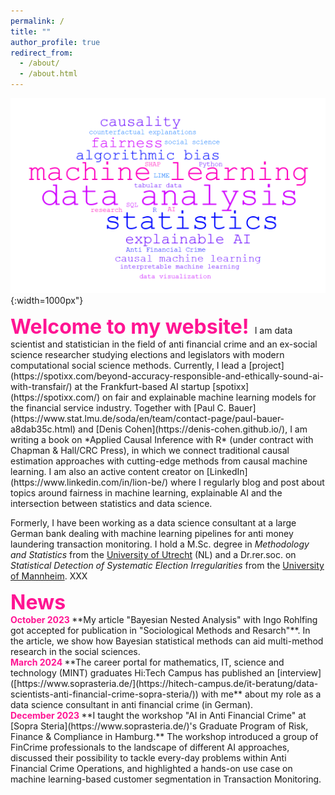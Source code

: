 ```yaml
---
permalink: /
title: ""
author_profile: true
redirect_from: 
  - /about/
  - /about.html
---
```

![wordcloud](/images/wordcloud.png){:width=1000px"}

<font size="6">  
<font color="DeepPink">
<strong>Welcome to my website!</strong>
</font>
</font>
I am data scientist and statistician in the field of anti financial crime and an ex-social science researcher studying elections and legislators with modern computational social science methods. Currently, I lead a [project](https://spotixx.com/beyond-accuracy-responsible-and-ethically-sound-ai-with-transfair/) at the Frankfurt-based AI startup [spotixx](https://spotixx.com/) on fair and explainable machine learning models for the financial service industry. Together with [Paul C. Bauer](https://www.stat.lmu.de/soda/en/team/contact-page/paul-bauer-a8dab35c.html) and [Denis Cohen](https://denis-cohen.github.io/), I am writing a book on *Applied Causal Inference with R* (under contract with Chapman & Hall/CRC Press), in which we connect traditional causal estimation approaches with cutting-edge methods from causal machine learning. I am also an active content creator on [LinkedIn](https://www.linkedin.com/in/lion-be/) where I regularly blog and post about topics around fairness in machine learning, explainable AI and the intersection between statistics and data science. 

Formerly, I have been working as a data science consultant at a large German bank dealing with machine learning pipelines for anti money laundering transaction monitoring. I hold a M.Sc. degree in *Methodology and Statistics* from the [University of Utrecht](https://www.uu.nl/en) (NL) and a Dr.rer.soc. on *Statistical Detection of Systematic Election Irregularities* from the [University of Mannheim](https://www.uni-mannheim.de/). XXX

<font size="6">  
<font color="DeepPink">
<strong>News</strong> 
</font>
</font> 

<br style="line-height:0.25;">

<font color="DeepPink">
<strong>October 2023 </strong> </font> **My article "Bayesian Nested Analysis" with Ingo Rohlfing got accepted for publication in "Sociological Methods and Resarch"**. In the article, we show how Bayesian statistical methods can aid multi-method research in the social sciences.
<br>
<font color="DeepPink">
<strong>March 2024 </strong> </font> **The career portal for mathematics, IT, science and technology (MINT) graduates Hi:Tech Campus has published an [interview]([https://www.soprasteria.de/](https://hitech-campus.de/it-beratung/data-scientists-anti-financial-crime-sopra-steria/)) with me** about my role as a data science consultant in anti financial crime (in German).
<br>
<font color="DeepPink">
<strong>December 2023 </strong> </font> **I taught the workshop "AI in Anti Financial Crime" at [Sopra Steria](https://www.soprasteria.de/)'s Graduate Program of Risk, Finance & Compliance in Hamburg.**
The workshop introduced a group of FinCrime professionals to the landscape of different AI approaches, discussed their possibility to tackle every-day problems within Anti Financial Crime Operations, and highlighted a hands-on use case on machine learning-based customer segmentation in Transaction Monitoring. 
